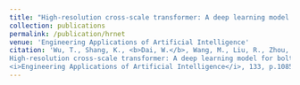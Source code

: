 ```yaml
---
title: "High-resolution cross-scale transformer: A deep learning model for bolt loosening detection based on monocular vision measurement"
collection: publications
permalink: /publication/hrnet
venue: 'Engineering Applications of Artificial Intelligence'
citation: 'Wu, T., Shang, K., <b>Dai, W.</b>, Wang, M., Liu, R., Zhou, J. and Liu, J., 2024. 
High-resolution cross-scale transformer: A deep learning model for bolt loosening detection based on monocular vision measurement. 
<i>Engineering Applications of Artificial Intelligence</i>, 133, p.108574.'
---
```


